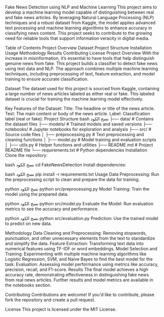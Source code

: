 Fake News Detection using NLP and Machine Learning
This project aims to develop a machine learning model capable of distinguishing between real and fake news articles. By leveraging Natural Language Processing (NLP) techniques and a robust dataset from Kaggle, the model applies advanced text processing and machine learning algorithms to enhance accuracy in classifying news content. This project seeks to contribute to the growing need for reliable tools that support information veracity in digital media.

Table of Contents
Project Overview
Dataset
Project Structure
Installation
Usage
Methodology
Results
Contributing
License
Project Overview
With the increase in misinformation, it’s essential to have tools that help distinguish genuine news from fake. This project builds a classifier to detect fake news using text data and NLP. The approach combines multiple machine learning techniques, including preprocessing of text, feature extraction, and model training to ensure accurate classification.

Dataset
The dataset used for this project is sourced from Kaggle, containing a large number of news articles labeled as either real or fake. This labeled dataset is crucial for training the machine learning model effectively.

Key Features of the Dataset:
Title: The headline or title of the news article.
Text: The main content or body of the news article.
Label: Classification label (real or fake).
Project Structure
bash
نسخ الكود
├── data/                   # Contains the dataset files
├── models/                 # Trained models and saved versions
├── notebooks/              # Jupyter notebooks for exploration and analysis
├── src/                    # Source code files
│   ├── preprocessing.py    # Text preprocessing and cleaning functions
│   ├── model.py            # Model training and evaluation scripts
│   ├── utils.py            # Helper functions and utilities
├── README.md               # Project README file
└── requirements.txt        # Python dependencies
Installation
Clone the repository:

bash
نسخ الكود
cd FakeNewsDetection
Install dependencies:

bash
نسخ الكود
pip install -r requirements.txt
Usage
Data Preprocessing: Run the preprocessing script to clean and prepare the data for training.

python
نسخ الكود
python src/preprocessing.py
Model Training: Train the model using the prepared data.

python
نسخ الكود
python src/model.py
Evaluate the Model: Run evaluation metrics to see the accuracy and performance.

python
نسخ الكود
python src/evaluation.py
Prediction: Use the trained model to predict on new data.

Methodology
Data Cleaning and Preprocessing: Removing stopwords, punctuation, and other unnecessary elements from the text to standardize and simplify the data.
Feature Extraction: Transforming text data into numerical features using TF-IDF or word embeddings.
Model Selection and Training: Experimenting with multiple machine learning algorithms like Logistic Regression, SVM, and Naive Bayes to find the best model for the task.
Evaluation: Assessing model performance using metrics like accuracy, precision, recall, and F1-score.
Results
The final model achieves a high accuracy rate, demonstrating effectiveness in distinguishing fake news from real news articles. Further results and model metrics are available in the notebooks section.

Contributing
Contributions are welcome! If you'd like to contribute, please fork the repository and create a pull request.

License
This project is licensed under the MIT License.
